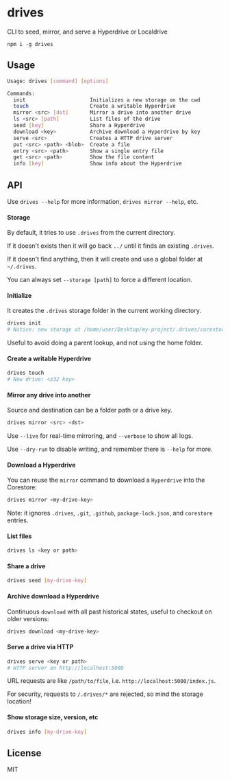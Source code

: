 # drives

CLI to seed, mirror, and serve a Hyperdrive or Localdrive

```
npm i -g drives
```

## Usage
```bash
Usage: drives [command] [options]

Commands:
  init                     Initializes a new storage on the cwd
  touch                    Create a writable Hyperdrive
  mirror <src> [dst]       Mirror a drive into another drive
  ls <src> [path]          List files of the drive
  seed [key]               Share a Hyperdrive
  download <key>           Archive download a Hyperdrive by key
  serve <src>              Creates a HTTP drive server
  put <src> <path> <blob>  Create a file
  entry <src> <path>       Show a single entry file
  get <src> <path>         Show the file content
  info [key]               Show info about the Hyperdrive
```

## API
Use `drives --help` for more information, `drives mirror --help`, etc.

#### Storage

By default, it tries to use `.drives` from the current directory.

If it doesn't exists then it will go back `../` until it finds an existing `.drives`.

If it doesn't find anything, then it will create and use a global folder at `~/.drives`.

You can always set `--storage [path]` to force a different location.

#### Initialize
It creates the `.drives` storage folder in the current working directory.

```bash
drives init
# Notice: new storage at /home/user/Desktop/my-project/.drives/corestore
```

Useful to avoid doing a parent lookup, and not using the home folder.

#### Create a writable Hyperdrive
```bash
drives touch
# New drive: <z32 key>
```

#### Mirror any drive into another
Source and destination can be a folder path or a drive key.

```bash
drives mirror <src> <dst>
```

Use `--live` for real-time mirroring, and `--verbose` to show all logs.

Use `--dry-run` to disable writing, and remember there is `--help` for more.

#### Download a Hyperdrive
You can reuse the `mirror` command to download a `Hyperdrive` into the Corestore:

```bash
drives mirror <my-drive-key>
```

Note: it ignores `.drives`, `.git`, `.github`, `package-lock.json`, and `corestore` entries.

#### List files
```bash
drives ls <key or path>
```

#### Share a drive
```bash
drives seed [my-drive-key]
```

#### Archive download a Hyperdrive

Continuous `download` with all past historical states, useful to checkout on older versions:

```bash
drives download <my-drive-key>
```

#### Serve a drive via HTTP
```bash
drives serve <key or path>
# HTTP server on http://localhost:5000
```

URL requests are like `/path/to/file`, i.e. `http://localhost:5000/index.js`.

For security, requests to `/.drives/*` are rejected, so mind the storage location!

#### Show storage size, version, etc
```bash
drives info [my-drive-key]
```

## License
MIT
